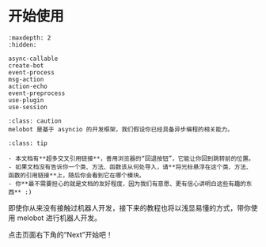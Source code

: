 # 开始使用

```{toctree}
:maxdepth: 2
:hidden:

async-callable
create-bot
event-process
msg-action
action-echo
event-preprocess
use-plugin
use-session
```

```{admonition} 先决条件
:class: caution
melobot 是基于 asyncio 的开发框架，我们假设你已经具备异步编程的相关能力。
```

```{admonition} 提示
:class: tip

- 本文档有**超多交叉引用链接**，善用浏览器的“回退按钮”，它能让你回到跳转前的位置。
- 如果文档没有告诉你一个类、方法、函数该从何处导入，请**将光标悬浮在这个类、方法、函数的引用链接**上，随后你会看到它在哪个模块。
- 你**最不需要担心的就是文档的友好程度，因为我们有意愿、更有信心讲明白这些有趣的东西** :)
```

即使你从来没有接触过机器人开发，接下来的教程也将以浅显易懂的方式，带你使用 melobot 进行机器人开发。

点击页面右下角的“Next”开始吧！
